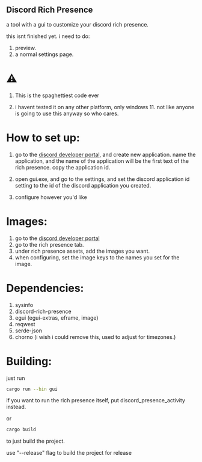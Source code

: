 ## Discord Rich Presence
a tool with a gui to customize your discord rich presence.

this isnt finished yet.
i need to do:
1. 	preview.
2. 	a normal settings page.

# ⚠️
1. 	This is the spaghettiest code ever

2.	i havent tested it on any other platform, only windows 11.
	not like anyone is going to use this anyway so who cares.

# How to set up:
1.  go to the [discord developer portal](https://discord.com/developers/applications/), and create new application.
    name the application, and the name of the application will be the first text of the rich presence.
    copy the application id.

2.  open gui.exe, and go to the settings, and set the discord application id setting to the id of the discord application you created.

3.  configure however you'd like

# Images:
1.  go to the [discord developer portal](https://discord.com/developers/applications/)
2.  go to the rich presence tab.
3.  under rich presence assets, add the images you want.
4.  when configuring, set the image keys to the names you set for the image.

# Dependencies:
1.  sysinfo
2.  discord-rich-presence
3.  egui (egui-extras, eframe, image)
4.  reqwest
5.  serde-json
6.  chorno (i wish i could remove this, used to adjust for timezones.)

# Building:
just run 
```bash
cargo run --bin gui
```
if you want to run the rich presence itself, put discord_presence_activity instead.

or 
```bash
cargo build
```
to just build the project.

use "--release" flag to build the project for release
